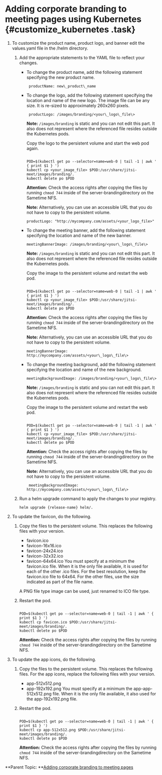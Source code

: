 # Adding corporate branding to meeting pages using Kubernetes {#customize_kubernetes .task}

1.  To customize the product name, product logo, and banner edit the values.yaml file in the /helm directory.

    1.  Add the appropriate statements to the YAML file to reflect your changes.

        -   To change the product name, add the following statement specifying the new product name.

            ``` {#codeblock_nzf_4cf_htb}
             productName: new\_product\_name
            ```

        -   To change the logo, add the following statement specifying the location and name of the new logo. The image file can be any size. It is re-sized to approximately 260x260 pixels.

            ``` {#codeblock_ozf_4cf_htb}
             productLogo: /images/branding/<your\_logo\_file\>
            ```

            **Note:** `/images/branding` is static and you can not edit this part. It also does not represent where the referenced file resides outside the Kubernetes pods.

            Copy the logo to the persistent volume and start the web pod again.

            ``` {#codeblock_hjs_ycf_htb}
            
            POD=$(kubectl get po --selector=name=web-0 | tail -1 | awk ' { print $1 } ')
            kubectl cp <your_image_file> $POD:/usr/share/jitsi-meet/images/branding/.
            kubectl delete po $POD
            ```

            **Attention:** Check the access rights after copying the files by running `chmod 744` inside of the server-brandingdirectory on the Sametime NFS.

            **Note:** Alternatively, you can use an accessible URL that you do not have to copy to the persistent volume.

            ``` {#codeblock_zns_hdf_htb}
            productLogo: "http://mycompany.com/assets/<your_logo_file>"
            ```

        -   To change the meeting banner, add the following statement specifying the location and name of the new banner.

            ```
            meetingBannerImage: /images/branding/<your\_logo\_file\>
            ```

            **Note:** `/images/branding` is static and you can not edit this part. It also does not represent where the referenced file resides outside the Kubernetes pods.

            Copy the image to the persistent volume and restart the web pod.

            ``` {#codeblock_hqd_xdf_htb}
            
            POD=$(kubectl get po --selector=name=web-0 | tail -1 | awk ' { print $1 } ')
            kubectl cp <your_image_file> $POD:/usr/share/jitsi-meet/images/branding/.
            kubectl delete po $POD
            ```

            **Attention:** Check the access rights after copying the files by running `chmod 744` inside of the server-brandingdirectory on the Sametime NFS.

            **Note:** Alternatively, you can use an accessible URL that you do not have to copy to the persistent volume.

            ``` {#codeblock_c5p_c2f_htb}
            meetingBannerImage: http://mycompany.com/assets/<your\_logo\_file\>
            ```

        -   To change the meeting background, add the following statement specifying the location and name of the new background.

            ``` {#codeblock_fhf_32f_htb}
            meetingBackgroundImage: /images/branding/<your\_logo\_file\>
            ```

            **Note:** `/images/branding` is static and you can not edit this part. It also does not represent where the referenced file resides outside the Kubernetes pods.

            Copy the image to the persistent volume and restart the web pod.

            ``` {#codeblock_ags_m2f_htb}
            
            POD=$(kubectl get po --selector=name=web-0 | tail -1 | awk ' { print $1 } ')
            kubectl cp <your_image_file> $POD:/usr/share/jitsi-meet/images/branding/.
            kubectl delete po $POD
            ```

            **Attention:** Check the access rights after copying the files by running `chmod 744` inside of the server-brandingdirectory on the Sametime NFS.

            **Note:** Alternatively, you can use an accessible URL that you do not have to copy to the persistent volume.

            ``` {#codeblock_gjr_p2f_htb}
             meetingBackgroundImage: http://mycompany.com/assets/<your\_logo\_file\>
            ```

    2.  Run a helm upgrade command to apply the changes to your registry.

        ``` {#codeblock_qzx_4cf_htb}
        helm upgrade {release-name} helm/.
        ```

2.  To update the favicon, do the following.

    1.  Copy the files to the persistent volume. This replaces the following files with your version.

        -   favicon.ico
        -   favicon-16x16.ico
        -   favicon-24x24.ico
        -   favicon-32x32.ico
        -   favicon-64x64.ico
        You must specify at a minimum the favicon.ico file. When it is the only file available, it is used for each of the other .ico files. For the best resolution, keep the favicon.ico file to 64x64. For the other files, use the size indicated as part of the file name.

        A PNG file type image can be used, just renamed to ICO file type.

    2.  Restart the pod.

        ``` {#codeblock_jtg_spn_cvb}
        
        POD=$(kubectl get po --selector=name=web-0 | tail -1 | awk ' { print $1 } ')
        kubectl cp favicon.ico $POD:/usr/share/jitsi-meet/images/branding/.
        kubectl delete po $POD
        ```

        **Attention:** Check the access rights after copying the files by running `chmod 744` inside of the server-brandingdirectory on the Sametime NFS.

3.  To update the app icons, do the following.

    1.  Copy the files to the persistent volume. This replaces the following files. For the app icons, replace the following files with your version.

        -   app-512x512.png
        -   app-192x192.png
        You must specify at a minimum the app-app-512x512.png file. When it is the only file available, it also used for the app-192x192.png file.

    2.  Restart the pod.

        ``` {#codeblock_ix4_14m_cvb}
        
        POD=$(kubectl get po --selector=name=web-0 | tail -1 | awk ' { print $1 } ')
        kubectl cp app-512x512.png $POD:/usr/share/jitsi-meet/images/branding/.
        kubectl delete po $POD
        ```

        **Attention:** Check the access rights after copying the files by running `chmod 744` inside of the server-brandingdirectory on the Sametime NFS.


**Parent Topic: **[Adding corporate branding to meeting pages](customize_branding.md)

